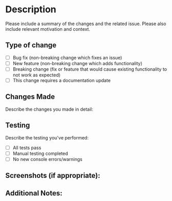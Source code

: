 # Description

Please include a summary of the changes and the related issue. Please also include relevant motivation and context.

## Type of change

- [ ] Bug fix (non-breaking change which fixes an issue)
- [ ] New feature (non-breaking change which adds functionality)
- [ ] Breaking change (fix or feature that would cause existing functionality to not work as expected)
- [ ] This change requires a documentation update

## Changes Made

Describe the changes you made in detail:

## Testing

Describe the testing you've performed:
- [ ] All tests pass
- [ ] Manual testing completed
- [ ] No new console errors/warnings

## Screenshots (if appropriate):

## Additional Notes: